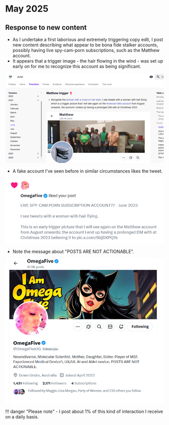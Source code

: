 # May 2025

## Response to new content

- As I undertake a first laborious and extremely triggering copy edit, I post new content describing what appear to be bona fide stalker accounts, possibly having live spy-cam-porn subscriptions, such as the Matthew account.
- It appears that a trigger image - the hair flowing in the wind - was set up early on for me to recognize this account as being significant.

[![Matthew trigger](../../content/images/fake-accounts/matthew-trigger.png)](https://fearandloathinginlasmarinas.com/timeline/2023/june/#matthew-trigger)

- A fake account I've seen before in similar circumstances likes the tweet. 

![Posts not actionable like](../../content/images/fake-accounts/posts-are-not-actionable-like.png)

- Note the message about "POSTS ARE NOT ACTIONABLE".

![Posts not actionable](../../content/images/fake-accounts/posts-are-not-actionable.png)

!!! danger "Please note"
    - I post about 1% of this kind of interaction I receive on a daily basis.